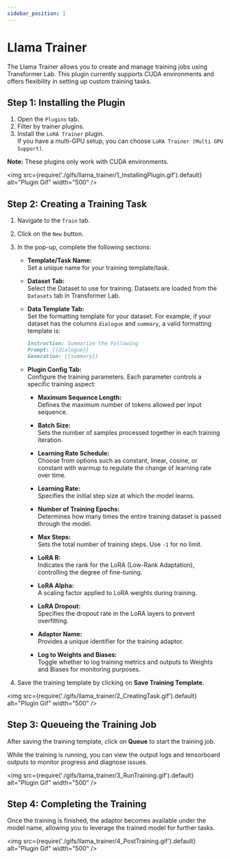 ```yaml
---
sidebar_position: 1
---
```


# Llama Trainer

The Llama Trainer allows you to create and manage training jobs using Transformer Lab. This plugin currently supports CUDA environments and offers flexibility in setting up custom training tasks.

## Step 1: Installing the Plugin

1. Open the `Plugins` tab.
2. Filter by trainer plugins.
3. Install the `LoRA Trainer` plugin.  
   If you have a multi-GPU setup, you can choose `LoRA Trainer (Multi GPU Support)`.

**Note:** These plugins only work with CUDA environments.

<img src={require('./gifs/llama_trainer/1_InstallingPlugin.gif').default} alt="Plugin Gif" width="500" />

## Step 2: Creating a Training Task

1. Navigate to the `Train` tab.
2. Click on the `New` button.
3. In the pop-up, complete the following sections:

   - **Template/Task Name:**  
     Set a unique name for your training template/task.

   - **Dataset Tab:**  
     Select the Dataset to use for training. Datasets are loaded from the `Datasets` tab in Transformer Lab.

   - **Data Template Tab:**  
     Set the formatting template for your dataset. For example, if your dataset has the columns `dialogue` and `summary`, a valid formatting template is:

     ````markdown
     Instruction: Summarize the Following
     Prompt: {{dialogue}}
     Generation: {{summary}}
     ````

   - **Plugin Config Tab:**  
     Configure the training parameters. Each parameter controls a specific training aspect:

     - **Maximum Sequence Length:**  
       Defines the maximum number of tokens allowed per input sequence.

     - **Batch Size:**  
       Sets the number of samples processed together in each training iteration.

     - **Learning Rate Schedule:**  
       Choose from options such as constant, linear, cosine, or constant with warmup to regulate the change of learning rate over time.

     - **Learning Rate:**  
       Specifies the initial step size at which the model learns.

     - **Number of Training Epochs:**  
       Determines how many times the entire training dataset is passed through the model.

     - **Max Steps:**  
       Sets the total number of training steps. Use `-1` for no limit.

     - **LoRA R:**  
       Indicates the rank for the LoRA (Low-Rank Adaptation), controlling the degree of fine-tuning.

     - **LoRA Alpha:**  
       A scaling factor applied to LoRA weights during training.

     - **LoRA Dropout:**  
       Specifies the dropout rate in the LoRA layers to prevent overfitting.

     - **Adaptor Name:**  
       Provides a unique identifier for the training adaptor.

     - **Log to Weights and Biases:**  
       Toggle whether to log training metrics and outputs to Weights and Biases for monitoring purposes.

4. Save the training template by clicking on **Save Training Template**.

<img src={require('./gifs/llama_trainer/2_CreatingTask.gif').default} alt="Plugin Gif" width="500" />

## Step 3: Queueing the Training Job

After saving the training template, click on **Queue** to start the training job.

While the training is running, you can view the output logs and tensorboard outputs to monitor progress and diagnose issues.

<img src={require('./gifs/llama_trainer/3_RunTraining.gif').default} alt="Plugin Gif" width="500" />

## Step 4: Completing the Training

Once the training is finished, the adaptor becomes available under the model name, allowing you to leverage the trained model for further tasks.

<img src={require('./gifs/llama_trainer/4_PostTraining.gif').default} alt="Plugin Gif" width="500" />
